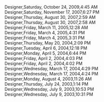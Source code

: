 ﻿Designer,Saturday, October 24, 2009,4:45 AM  Designer,Saturday, November 17, 2007,6:27 PM  Designer,Thursday, August 30, 2007,2:59 AM  Designer,Thursday, August 30, 2007,2:58 AM  Designer,Friday, March 11, 2005,12:28 AM  Designer,Friday, March 4, 2005,4:31 PM  Designer,Friday, March 4, 2005,3:31 PM  Designer,Thursday, May 20, 2004,2:09 PM  Designer,Tuesday, April 6, 2004,12:18 PM  Designer,Monday, April 5, 2004,6:44 PM  Designer,Friday, April 2, 2004,4:03 PM  Designer,Friday, April 2, 2004,4:02 PM  Designer,Wednesday, March 17, 2004,4:29 PM  Designer,Wednesday, March 17, 2004,4:24 PM  Designer,Monday, August 4, 2003,11:26 AM  Designer,Thursday, July 24, 2003,1:14 PM  Designer,Wednesday, July 9, 2003,10:53 PM  Designer,Wednesday, July 9, 2003,10:31 PM